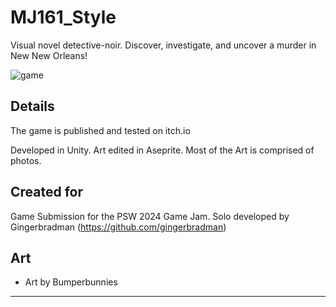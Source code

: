 # MJ161_Style

Visual novel detective-noir. Discover, investigate, and uncover a murder in New New Orleans!

![game](https://github.com/gingerbradman/portfolio/blob/master/static/clips/noirleans_clip.webp)

## Details
The game is published and tested on itch.io 

Developed in Unity. Art edited in Aseprite. Most of the Art is comprised of photos.

## Created for

Game Submission for the PSW 2024 Game Jam. Solo developed by Gingerbradman (https://github.com/gingerbradman)

## Art

* Art by Bumperbunnies


----
